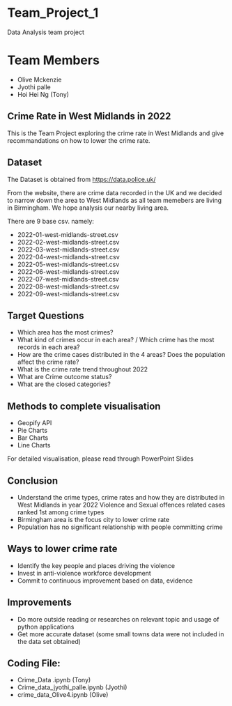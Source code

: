# Team_Project_1
Data Analysis team project 

# Team Members
- Olive Mckenzie 
- Jyothi palle
- Hoi Hei Ng (Tony)

## Crime Rate in West Midlands in 2022


This is the Team Project exploring the crime rate in West Midlands and give recommandations on how to lower the crime rate. 


## Dataset
The Dataset is obtained from https://data.police.uk/

From the website, there are crime data recorded in the UK and we decided to narrow down the area to West Midlands as all team memebers are living in Birmingham. We hope analysis our nearby living area. 

There are 9 base csv. namely:
- 2022-01-west-midlands-street.csv
- 2022-02-west-midlands-street.csv
- 2022-03-west-midlands-street.csv
- 2022-04-west-midlands-street.csv
- 2022-05-west-midlands-street.csv
- 2022-06-west-midlands-street.csv
- 2022-07-west-midlands-street.csv
- 2022-08-west-midlands-street.csv
- 2022-09-west-midlands-street.csv

## Target Questions

- Which area has the most crimes? 
- What kind of crimes occur in each area? / 
Which crime has the most records in each area? 
- How are the crime cases distributed in the 4 areas?
Does the population affect the crime rate? 
- What is the crime rate trend throughout 2022 
- What are Crime outcome status?
- What are the closed categories?

## Methods to complete visualisation
- Geopify API
- Pie Charts
- Bar Charts 
- Line Charts 

For detailed visualisation, please read through PowerPoint Slides

## Conclusion 

- Understand the crime types, crime rates and how they are distributed in West Midlands in year 2022
Violence and Sexual offences related cases ranked 1st among crime types 
- Birmingham area is the focus city to lower crime rate
- Population has no significant relationship with people committing crime 

## Ways to lower crime rate 

- Identify the key people and places driving the violence
- Invest in anti-violence workforce development
- Commit to continuous improvement based on data, evidence

## Improvements

- Do more outside reading or researches on relevant topic and usage of python applications
- Get more accurate dataset (some small towns data were not included in the data set obtained)

## Coding File:
- Crime_Data .ipynb (Tony)
- Crime_data_jyothi_palle.ipynb (Jyothi)
- crime_data_Olive4.ipynb (Olive)





